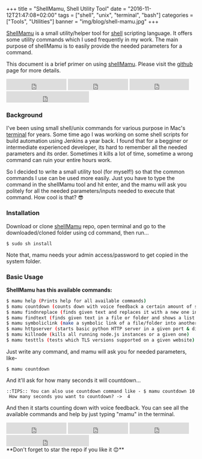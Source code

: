 +++
title = "ShellMamu, Shell Utility Tool"
date = "2016-11-12T21:47:08+02:00"
tags = ["shell", "unix", "terminal", "bash"]
categories = ["Tools", "Utilities"]
banner = "img/blog/shell-mamu.jpg"
+++

[ShellMamu][shellMamugithub] is a small utility/helper tool for [shell][shellref] scripting language. 
It offers some utility commands which I used frequently in my work. The main purpose of shellMamu is to easily provide the needed parameters for a command. 

This document is a brief primer on using [shellMamu][shellMamugithub]. Please visit the [github][shellMamugithub]
page for more details.

<iframe src="https://ghbtns.com/github-btn.html?user=benzamin&repo=shellmamu&type=star&count=true&size=large" frameborder="0" scrolling="0" width="160px" height="30px"></iframe>
<iframe src="https://ghbtns.com/github-btn.html?user=benzamin&repo=shellmamu&type=watch&count=true&size=large&v=2" frameborder="0" scrolling="0" width="160px" height="30px"></iframe>
<iframe src="https://ghbtns.com/github-btn.html?user=benzamin&repo=shellmamu&type=fork&count=true&size=large" frameborder="0" scrolling="0" width="158px" height="30px"></iframe>
<iframe src="https://ghbtns.com/github-btn.html?user=benzamin&type=follow&count=true&size=large" frameborder="0" scrolling="0" width="220px" height="30px"></iframe>

### Background

I've been using small shell/unix commands for various purpose in Mac's [terminal][] for years. Some time ago I was working on some shell scripts for build automation using Jenkins a year back. I found that for a begginer or intermediate experienced developer, its hard to remember all the needed parameters and its order. Sometimes it kills a lot of time, sometime a wrong command can ruin your entire hours work. 

So I decided to write a small utility tool (for myself!) so that the common commands I use can be used more easily. Just you have to type the command in the shellMamu tool and hit enter, and the mamu will ask you politely for all the needed parameters/inputs needed to execute that command. How cool is that? 😎


### Installation

Download or clone [shellMamu][shellMamugithub] repo, open terminal and go to the downloaded/cloned folder using cd command, then run...
<pre><code class="shell">$ sudo sh install
</code></pre>
Note that, mamu needs your admin access/password to get copied in the system folder.



### Basic Usage

**ShellMamu has this available commands:**
```bash
$ mamu help (Prints help for all available commands)
$ mamu countdown (counts down with voice feedback a certain amount of seconds)
$ mamu findnreplace (finds given text and replaces it with a new one in a file)
$ mamu findtext (finds given text in a file or folder and shows a list of them)
$ mamu symboliclink (make a symbolic link of a file/folder into another folder)
$ mamu httpserver (starts basic python HTTP server in a given port & directory)
$ mamu killnode (kills all running node.js instances or a given one)
$ mamu testtls (tests which TLS versions supported on a given website)
```
Just write any command, and mamu will ask you for needed parameters, like-
<pre><code class="shell">$ mamu countdown
</code></pre>
And it'll ask for how many seconds it will countdown...

    ::TIPS:: You can also use countdown command like - $ mamu countdown 10  
     How many seconds you want to countdown? ->  4

And then it starts counting down with voice feedback. You can see all the available commands and help by just typing "mamu" in the terminal.

<iframe src="https://ghbtns.com/github-btn.html?user=benzamin&repo=shellmamu&type=star&count=true&size=large" frameborder="0" scrolling="0" width="160px" height="30px"></iframe>
<iframe src="https://ghbtns.com/github-btn.html?user=benzamin&repo=shellmamu&type=watch&count=true&size=large&v=2" frameborder="0" scrolling="0" width="160px" height="30px"></iframe>
<iframe src="https://ghbtns.com/github-btn.html?user=benzamin&repo=shellmamu&type=fork&count=true&size=large" frameborder="0" scrolling="0" width="158px" height="30px"></iframe>
<iframe src="https://ghbtns.com/github-btn.html?user=benzamin&type=follow&count=true&size=large" frameborder="0" scrolling="0" width="220px" height="30px"></iframe><br>
**Don't forget to star the repo if you like it 😊** 

[shellref]: https://en.wikipedia.org/wiki/Shell_script/
[shellMamugithub]: https://github.com/benzamin/shellmamu/
[terminal]: http://www.macworld.co.uk/feature/mac-software/get-more-out-of-os-x-terminal-3608274/
